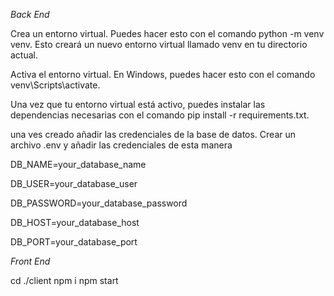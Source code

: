 *Back End*

Crea un entorno virtual. Puedes hacer esto con el comando python -m venv venv. Esto creará un nuevo entorno virtual llamado venv en tu directorio actual.

Activa el entorno virtual. En Windows, puedes hacer esto con el comando venv\Scripts\activate.

Una vez que tu entorno virtual está activo, puedes instalar las dependencias necesarias con el comando pip install -r requirements.txt.

una ves creado añadir las credenciales de la base de datos. Crear un archivo .env y añadir las credenciales de esta manera 

DB_NAME=your_database_name

DB_USER=your_database_user

DB_PASSWORD=your_database_password

DB_HOST=your_database_host

DB_PORT=your_database_port

*Front End*

cd ./client
npm i
npm start
